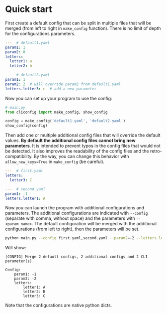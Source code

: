 # Quick start

First create a default config that can be split in multiple files that will be merged
(from left to right in `make_config` function). There is no limit of depth for the
configurations parameters.

```yaml
---  # default1.yaml
param1: 1
param2: 0
letters:
  letter1: a
  letter2: b

---  # default2.yaml
param1: 1
param2: 2  # will override param2 from default1.yaml
letters.letter3: c  # add a new parameter
```

Now you can set up your program to use the config:

```python
# main.py
from cliconfig import make_config, show_config

config = make_config('default1.yaml', 'default2.yaml')
show_config(config)
```

Then add one or multiple additional config files that will override the default values.
**By default the additional config files cannot bring new parameters**.
It is intended to prevent typos in the config files that would not be detected.
It also improves the readability of the config files and the retro-compatibility.
By the way, you can change this behavior with `allow_new_keys=True` in `make_config`
(be careful).

```yaml
---  # first.yaml
letters:
  letter3: C

---  # second.yaml
param1: -1
letters.letter1: A
```

Now you can launch the program with additional configurations and parameters.
The additional configurations are indicated with `--config` (separate with comma,
without space) and the parameters with `--<param_name>`. The default configuration
will be merged with the additional configurations (from left to right), then the
parameters will be set.

```bash
python main.py --config first.yaml,second.yaml --param2=-2 --letters.letter2='B'
```

Will show:

```text
[CONFIG] Merge 2 default configs, 2 additional configs and 2 CLI parameter(s).

Config:
    param1: -1
    param2: -2
    letters:
        letter1: A
        letter2: B
        letter3: C
```

Note that the configurations are native python dicts.

